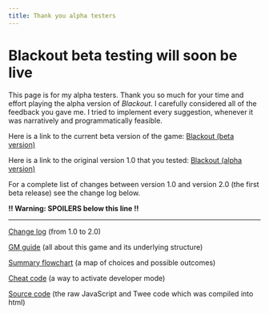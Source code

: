 ```yaml
---
title: Thank you alpha testers
---
```


# Blackout beta testing will soon be live

This page is for my alpha testers. Thank you so much for your time and effort playing the alpha version of *Blackout*. I carefully considered all of the feedback you gave me. I tried to implement every suggestion, whenever it was narratively and programmatically feasible.

Here is a link to the current beta version of the game: <a href="../Blackout.html" target="_blank">Blackout (beta version)</a>

Here is a link to the original version 1.0 that you tested: <a href="../blackout-alpha.html" target="_blank">Blackout (alpha version)</a>

For a complete list of changes between version 1.0 and version 2.0 (the first beta release) see the change log below.

**!! Warning: SPOILERS below this line !!**

<hr>

 <a href="../changeLog.html" target="_blank">Change log</a> (from 1.0 to 2.0)

<a href="../BlackoutGMGuide/start.html" target="_blank">GM guide</a> (all about this game and its underlying structure)

<a href="../flowchart/Blackout.png" target="_blank">Summary flowchart</a> (a map of choices and possible outcomes)

<a href="../cheat.html" target="_blank">Cheat code</a> (a way to activate developer mode)

<a href="../source.txt" target="_blank">Source code</a> (the raw JavaScript and Twee code which was compiled into html)
